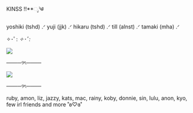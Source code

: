 KINSS !!**ೃ༄


yoshiki (tshd) .ᐟ
yuji (jjk) .ᐟ
hikaru (tshd) .ᐟ
till (alnst) .ᐟ
tamaki (mha) .ᐟ

✧･ﾟ: *✧･ﾟ:*

![](https://github.com/user-attachments/assets/c97dd498-5ed1-4571-82ce-04c152e2ca36)

────୨ৎ────

![](https://github.com/user-attachments/assets/d83384d9-d2f5-45fb-b541-34c6df446865)

────୨ৎ────

ruby, amon, liz, jazzy, kats, mac, rainy, koby, donnie, sin, lulu, anon, kyo, few irl friends and more ˚ʚ♡ɞ˚
